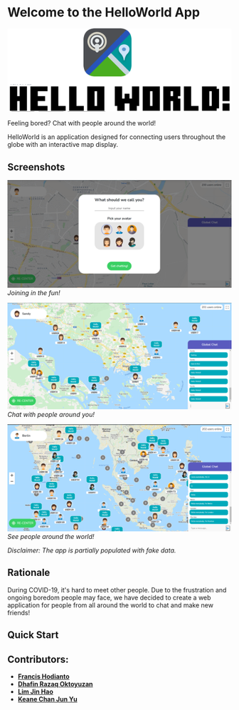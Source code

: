 # Welcome to the HelloWorld App
![text](images/HelloWorldIntro.png)

Feeling bored? Chat with people around the world!

HelloWorld is an application designed for connecting users throughout the globe with an interactive map display.

## Screenshots
![starting page](images/HelloWorld3.png)*Joining in the fun!*

![zoom out](images/HelloWorld2.png)*Chat with people around you!*

![zoom out even more](images/HelloWorld.png)*See people around the world!*

*Disclaimer: The app is partially populated with fake data.*

## Rationale
During COVID-19, it's hard to meet other people. Due to the frustration and ongoing boredom people may face, we have decided to create a web application for people from all around the world to chat and make new friends!

## Quick Start

## Contributors:

- [**Francis Hodianto**](https://github.com/FH-30)
- [**Dhafin Razaq Oktoyuzan**](https://github.com/dhafinrazaq)
- [**Lim Jin Hao**](https://github.com/JinHao-L)
- [**Keane Chan Jun Yu**](https://github.com/keanecjy)
